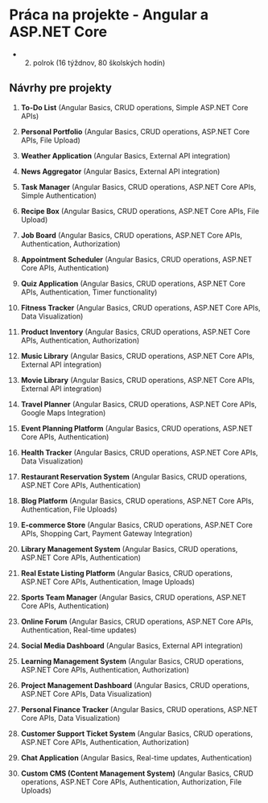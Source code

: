 # Práca na projekte - Angular a ASP.NET Core

- 2. polrok (16 týždnov, 80 školských hodín)

## Návrhy pre projekty

1. **To-Do List** (Angular Basics, CRUD operations, Simple ASP.NET Core APIs)

2. **Personal Portfolio** (Angular Basics, CRUD operations, ASP.NET Core APIs, File Upload)

3. **Weather Application** (Angular Basics, External API integration)

4. **News Aggregator** (Angular Basics, External API integration)

5. **Task Manager** (Angular Basics, CRUD operations, ASP.NET Core APIs, Simple Authentication)

6. **Recipe Box** (Angular Basics, CRUD operations, ASP.NET Core APIs, File Upload)

7. **Job Board** (Angular Basics, CRUD operations, ASP.NET Core APIs, Authentication, Authorization)

8. **Appointment Scheduler** (Angular Basics, CRUD operations, ASP.NET Core APIs, Authentication)

9. **Quiz Application** (Angular Basics, CRUD operations, ASP.NET Core APIs, Authentication, Timer functionality)

10. **Fitness Tracker** (Angular Basics, CRUD operations, ASP.NET Core APIs, Data Visualization)

11. **Product Inventory** (Angular Basics, CRUD operations, ASP.NET Core APIs, Authentication, Authorization)

12. **Music Library** (Angular Basics, CRUD operations, ASP.NET Core APIs, External API integration)

13. **Movie Library** (Angular Basics, CRUD operations, ASP.NET Core APIs, External API integration)

14. **Travel Planner** (Angular Basics, CRUD operations, ASP.NET Core APIs, Google Maps Integration)

15. **Event Planning Platform** (Angular Basics, CRUD operations, ASP.NET Core APIs, Authentication)

16. **Health Tracker** (Angular Basics, CRUD operations, ASP.NET Core APIs, Data Visualization)

17. **Restaurant Reservation System** (Angular Basics, CRUD operations, ASP.NET Core APIs, Authentication)

18. **Blog Platform** (Angular Basics, CRUD operations, ASP.NET Core APIs, Authentication, File Uploads)

19. **E-commerce Store** (Angular Basics, CRUD operations, ASP.NET Core APIs, Shopping Cart, Payment Gateway Integration)

20. **Library Management System** (Angular Basics, CRUD operations, ASP.NET Core APIs, Authentication)

21. **Real Estate Listing Platform** (Angular Basics, CRUD operations, ASP.NET Core APIs, Authentication, Image Uploads)

22. **Sports Team Manager** (Angular Basics, CRUD operations, ASP.NET Core APIs, Authentication)

23. **Online Forum** (Angular Basics, CRUD operations, ASP.NET Core APIs, Authentication, Real-time updates)

24. **Social Media Dashboard** (Angular Basics, External API integration)

25. **Learning Management System** (Angular Basics, CRUD operations, ASP.NET Core APIs, Authentication, Authorization)

26. **Project Management Dashboard** (Angular Basics, CRUD operations, ASP.NET Core APIs, Data Visualization)

27. **Personal Finance Tracker** (Angular Basics, CRUD operations, ASP.NET Core APIs, Data Visualization)

28. **Customer Support Ticket System** (Angular Basics, CRUD operations, ASP.NET Core APIs, Authentication, Authorization)

29. **Chat Application** (Angular Basics, Real-time updates, Authentication)

30. **Custom CMS (Content Management System)** (Angular Basics, CRUD operations, ASP.NET Core APIs, Authentication, Authorization, File Uploads)
